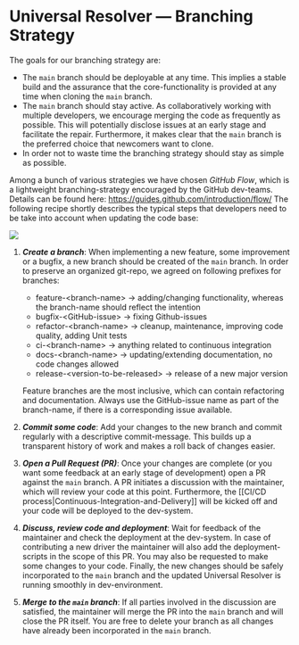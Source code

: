 # Universal Resolver — Branching Strategy

The goals for our branching strategy are:
* The `main` branch should be deployable at any time. This implies a stable build and the assurance that the core-functionality is provided at any time when cloning the `main` branch.
* The `main` branch should stay active. As collaboratively working with multiple developers, we encourage merging the code as frequently as possible. This will potentially disclose issues at an early stage and facilitate the repair. Furthermore, it makes clear that the `main` branch is the preferred choice that newcomers want to clone.
* In order not to waste time the branching strategy should stay as simple as possible.

Among a bunch of various strategies we have chosen *GitHub Flow*, which is a lightweight branching-strategy encouraged by the GitHub dev-teams. Details can be found here: https://guides.github.com/introduction/flow/
The following recipe shortly describes the typical steps that developers need to be take into account when updating the code base:

![](https://hackernoon.com/hn-images/1*iHPPa72N11sBI_JSDEGxEA.png)

1. ***Create a branch***: When implementing a new feature, some improvement or a bugfix, a new branch should be created of the `main` branch. In order to preserve an organized git-repo, we agreed on following prefixes for branches:

    - feature-\<branch-name\> -> adding/changing functionality, whereas the branch-name should reflect the intention
    - bugfix-\<GitHub-issue\> -> fixing Github-issues
    - refactor-\<branch-name\> -> cleanup, maintenance, improving code quality, adding Unit tests
    - ci-\<branch-name\> -> anything related to continuous integration
    - docs-\<branch-name\> -> updating/extending documentation, no code changes allowed  
    - release-\<version-to-be-released\> -> release of a new major version
    
    Feature branches are the most inclusive, which can contain refactoring and documentation.
    Always use the GitHub-issue name as part of the branch-name, if there is a corresponding issue available.  

2. ***Commit some code***: Add your changes to the new branch and commit regularly with a descriptive commit-message. This builds up a transparent history of work and makes a roll back of changes easier.
3. ***Open a Pull Request (PR)***: Once your changes are complete (or you want some feedback at an early stage of development) open a PR against the `main` branch. A PR initiates a discussion with the maintainer, which will review your code at this point. Furthermore, the [[CI/CD process|Continuous-Integration-and-Delivery]] will be kicked off and your code will be deployed to the dev-system.
4. ***Discuss, review code and deployment***: Wait for feedback of the maintainer and check the deployment at the dev-system. In case of contributing a new driver the maintainer will also add the deployment-scripts in the scope of this PR. You may also be requested to make some changes to your code. Finally, the new changes should be safely incorporated to the `main` branch and the updated Universal Resolver is running smoothly in dev-environment.
5. ***Merge to the `main` branch***: If all parties involved in the discussion are satisfied, the maintainer will merge the PR into the `main` branch and will close the PR itself. You are free to delete your branch as all changes have already been incorporated in the `main` branch.
